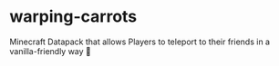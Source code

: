 # warping-carrots
Minecraft Datapack that allows Players to teleport to their friends in a vanilla-friendly way 🥕
